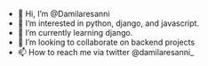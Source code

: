 - 👋 Hi, I’m @Damilaresanni
- 👀 I’m interested in python, django,  and javascript. 
- 🌱 I’m currently learning django.
- 💞️ I’m looking to collaborate on backend projects
- 📫 How to reach me via twitter @damilaresanni_

<!---
Damilaresanni/Damilaresanni is a ✨ special ✨ repository because its `README.md` (this file) appears on your GitHub profile.
You can click the Preview link to take a look at your changes.
--->
